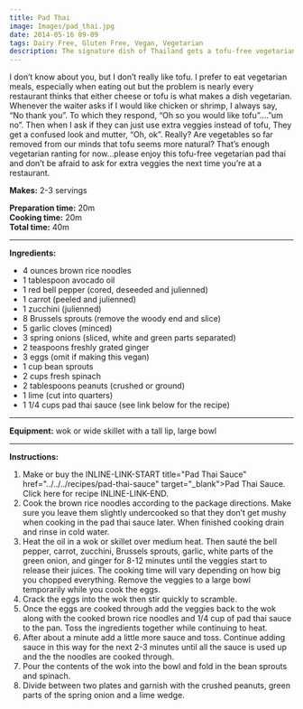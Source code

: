 ```yaml
---
title: Pad Thai
image: Images/pad_thai.jpg
date: 2014-05-16 09-09
tags: Dairy Free, Gluten Free, Vegan, Vegetarian
description: The signature dish of Thailand gets a tofu-free vegetarian makeover with lots of extra veggies.
---
```

I don’t know about you, but I don’t really like tofu. I prefer to eat vegetarian meals, especially when eating out but the problem is nearly every restaurant thinks that either cheese or tofu is what makes a dish vegetarian. Whenever the waiter asks if I would like chicken or shrimp, I always say, “No thank you”. To which they respond, “Oh so you would like tofu”….”um no”. Then when I ask if they can just use extra veggies instead of tofu, They get a confused look and mutter, “Oh, ok”. Really? Are vegetables so far removed from our minds that tofu seems more natural? That’s enough vegetarian ranting for now…please enjoy this tofu-free vegetarian pad thai and don’t be afraid to ask for extra veggies the next time you’re at a restaurant. 

**Makes:** 2-3 servings

**Preparation time:** 20m  
**Cooking time:** 20m  
**Total time:** 40m

---

**Ingredients:**

- 4 ounces brown rice noodles
- 1 tablespoon avocado oil
- 1 red bell pepper (cored, deseeded and julienned)
- 1 carrot (peeled and julienned)
- 1 zucchini (julienned)
- 8 Brussels sprouts (remove the woody end and slice)
- 5 garlic cloves (minced)
- 3 spring onions (sliced, white and green parts separated)
- 2 teaspoons freshly grated ginger
- 3 eggs (omit if making this vegan)
- 1 cup bean sprouts
- 2  cups fresh spinach
- 2 tablespoons peanuts (crushed or ground)
- 1 lime (cut into quarters)
- 1 1/4 cups pad thai sauce (see link below for the recipe)


---

**Equipment:** wok or wide skillet with a tall lip, large bowl

---

**Instructions:**

1. Make or buy the INLINE-LINK-START title="Pad Thai Sauce" href="../../../recipes/pad-thai-sauce" target="_blank">Pad Thai Sauce. Click here for recipe INLINE-LINK-END.
1. Cook the brown rice noodles according to the package directions. Make sure you leave them slightly undercooked so that they don’t get mushy when cooking in the pad thai sauce later. When finished cooking drain and rinse in cold water.
1. Heat the oil in a wok or skillet over medium heat. Then sauté the bell pepper, carrot, zucchini, Brussels sprouts, garlic, white parts of the green onion, and ginger for 8-12 minutes until the veggies start to release their juices. The cooking time will vary depending on how big you chopped everything. Remove the veggies to a large bowl temporarily while you cook the eggs.
1. Crack the eggs into the wok then stir quickly to scramble. 
1. Once the eggs are cooked through add the veggies back to the wok along with the cooked brown rice noodles and 1/4 cup of pad thai sauce to the pan. Toss the ingredients together while continuing to heat.
1. After about a minute add a little more sauce and toss. Continue adding sauce in this way for the next 2-3 minutes until all the sauce is used up and the the noodles are cooked through. 
1. Pour the contents of the wok into the bowl and fold in the bean sprouts and spinach. 
1. Divide between two plates and garnish with the crushed peanuts, green parts of the spring onion and a lime wedge.

